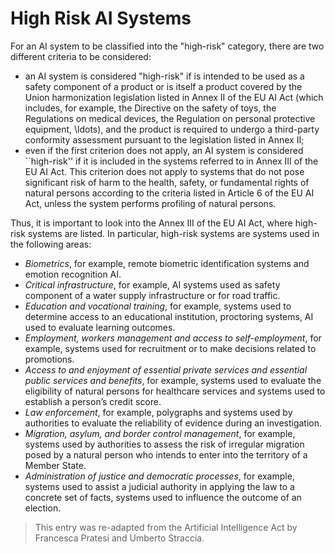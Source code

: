 # High Risk AI Systems

For an AI system to be classified into the "high-risk" category, there are two different criteria to be considered:
- an AI system is considered "high-risk" if is intended to be used as a safety component of a product or is itself a product covered by the Union harmonization legislation listed in Annex II of the EU AI Act (which includes, for example, the Directive on the safety of toys, the Regulations on medical devices, the Regulation on personal protective equipment, \ldots), and the product is required to undergo a third-party conformity assessment pursuant to the legislation listed in Annex II;
- even if the first criterion does not apply, an AI system is considered ``high-risk'' if it is included in the systems referred to in Annex III of the EU AI Act. This criterion does not apply to systems that do not pose significant risk of harm to the health, safety, or fundamental rights of natural persons according to the criteria listed in Article 6 of the EU AI Act, unless the system performs profiling of natural persons.

Thus, it is important to look into the Annex III of the EU AI Act, where high-risk systems are listed. In particular, high-risk systems are systems used in the following areas:

<!--%High-risk systems listed in Annex III of the AI Act are some systems used in the following areas:-->
- *Biometrics*, for example, remote biometric identification systems and emotion recognition AI.
- *Critical infrastructure*, for example, AI systems used as safety component of a water supply infrastructure or for road traffic.
- *Education and vocational training*, for example, systems used to determine access to an educational institution, proctoring systems, AI used to evaluate learning outcomes.
- *Employment, workers management and access to self-employment*, for example, systems used for recruitment or to make decisions related to promotions.
- *Access to and enjoyment of essential private services and essential public services and benefits*, for example, systems used to evaluate the eligibility of natural persons for healthcare services and systems used to establish a person’s credit score.
- *Law enforcement*, for example, polygraphs and systems used by authorities to evaluate the reliability of evidence during an investigation.
- *Migration, asylum, and border control management*, for example, systems used by authorities to assess the risk of irregular migration posed by a natural person who intends to enter into the territory of a Member State.
- *Administration of justice and democratic processes*, for example, systems used to assist a judicial authority in applying the law to a concrete set of facts, systems used to influence the outcome of an election.

> This entry was re-adapted from the Artificial Intelligence Act by Francesca Pratesi and Umberto Straccia.

